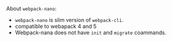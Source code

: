 About `webpack-nano`:

- `webpack-nano` is slim version of `webpack-cli`. 
- compatible to webapack 4 and 5
- Webpack-nana does not have `init` and `migrate` coammands.
